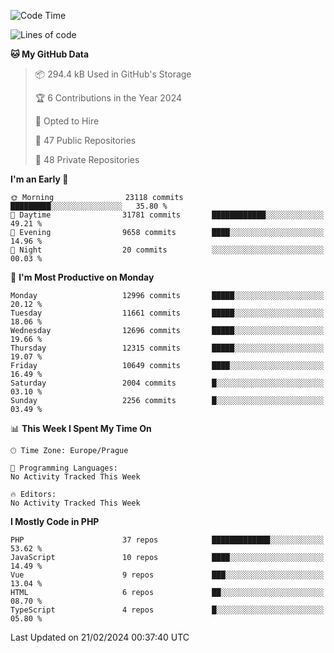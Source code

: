 <!--START_SECTION:waka-->
![Code Time](http://img.shields.io/badge/Code%20Time-1%2C583%20hrs%2058%20mins-blue)

![Lines of code](https://img.shields.io/badge/From%20Hello%20World%20I%27ve%20Written-20.3%20million%20lines%20of%20code-blue)

**🐱 My GitHub Data** 

> 📦 294.4 kB Used in GitHub's Storage 
 > 
> 🏆 6 Contributions in the Year 2024
 > 
> 💼 Opted to Hire
 > 
> 📜 47 Public Repositories 
 > 
> 🔑 48 Private Repositories 
 > 
**I'm an Early 🐤** 

```text
🌞 Morning                23118 commits       █████████░░░░░░░░░░░░░░░░   35.80 % 
🌆 Daytime                31781 commits       ████████████░░░░░░░░░░░░░   49.21 % 
🌃 Evening                9658 commits        ████░░░░░░░░░░░░░░░░░░░░░   14.96 % 
🌙 Night                  20 commits          ░░░░░░░░░░░░░░░░░░░░░░░░░   00.03 % 
```
📅 **I'm Most Productive on Monday** 

```text
Monday                   12996 commits       █████░░░░░░░░░░░░░░░░░░░░   20.12 % 
Tuesday                  11661 commits       █████░░░░░░░░░░░░░░░░░░░░   18.06 % 
Wednesday                12696 commits       █████░░░░░░░░░░░░░░░░░░░░   19.66 % 
Thursday                 12315 commits       █████░░░░░░░░░░░░░░░░░░░░   19.07 % 
Friday                   10649 commits       ████░░░░░░░░░░░░░░░░░░░░░   16.49 % 
Saturday                 2004 commits        █░░░░░░░░░░░░░░░░░░░░░░░░   03.10 % 
Sunday                   2256 commits        █░░░░░░░░░░░░░░░░░░░░░░░░   03.49 % 
```


📊 **This Week I Spent My Time On** 

```text
🕑︎ Time Zone: Europe/Prague

💬 Programming Languages: 
No Activity Tracked This Week

🔥 Editors: 
No Activity Tracked This Week
```

**I Mostly Code in PHP** 

```text
PHP                      37 repos            █████████████░░░░░░░░░░░░   53.62 % 
JavaScript               10 repos            ████░░░░░░░░░░░░░░░░░░░░░   14.49 % 
Vue                      9 repos             ███░░░░░░░░░░░░░░░░░░░░░░   13.04 % 
HTML                     6 repos             ██░░░░░░░░░░░░░░░░░░░░░░░   08.70 % 
TypeScript               4 repos             █░░░░░░░░░░░░░░░░░░░░░░░░   05.80 % 
```




 Last Updated on 21/02/2024 00:37:40 UTC
<!--END_SECTION:waka-->
<!--
**AlexKratky/AlexKratky** is a ✨ _special_ ✨ repository because its `README.md` (this file) appears on your GitHub profile.

Here are some ideas to get you started:

- 🔭 I’m currently working on ...
- 🌱 I’m currently learning ...
- 👯 I’m looking to collaborate on ...
- 🤔 I’m looking for help with ...
- 💬 Ask me about ...
- 📫 How to reach me: ...
- 😄 Pronouns: ...
- ⚡ Fun fact: ...
-->
